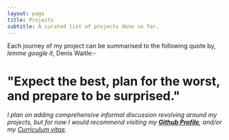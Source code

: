 ```yaml
---
layout: page
title: Projects
subtitle: A curated list of projects done so far.
---
```


Each journey of my project can be summarised to the following quote by, *lemme google it*, Denis Waitle:-

# "Expect the best, plan for the worst, and prepare to be surprised."

*I plan on adding comprehensive informal discussion revolving around my projects, but for now I would recommend visiting my [__Github Profile__](https://github.com/gurbaaz27), and/or my [Curriculum vitae](/assets/docs/cv.pdf).*